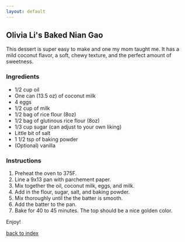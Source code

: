 ```yaml
---
layout: default
---
```


<!---
This is a comment. Note the triple dash to start, but double to end
-->

## Olivia Li's Baked Nian Gao
<!---
Put your name or github username somewhere
-->
This dessert is super easy to make and one my mom taught me. It has a mild coconut flavor, a soft, chewy texture, and the perfect amount of sweetness. 

### Ingredients
- 1/2 cup oil 
- One can (13.5 oz) of coconut milk 
- 4 eggs 
- 1/2 cup of milk 
- 1/2 bag of rice flour (8oz)
- 1/2 bag of glutinous rice flour (8oz)
- 1/3 cup sugar (can adjust to your own liking)
- Little bit of salt 
- 1 1/2 tsp of baking powder
- (Optional) vanilla

### Instructions
1. Preheat the oven to 375F. 
2. Line a 9x13 pan with parchement paper.
3. Mix together the oil, coconut milk, eggs, and milk. 
4. Add in the flour, sugar, salt, and baking powder. 
5. Mix thoroughly until the the batter is smooth.
6. Add the batter to the pan.
7. Bake for 40 to 45 minutes. The top should be a nice golden color. 

Enjoy!

<!--
Keep this link to return to the index
-->
[back to index](../)